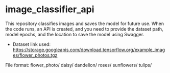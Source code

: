 # image_classifier_api

This repository classifies images and saves the model for future use. When the code runs, an API is created, 
and you need to provide the dataset path, model epochs, and the location to save the model using Swagger.

- Dataset link used: https://storage.googleapis.com/download.tensorflow.org/example_images/flower_photos.tgz

File format:
flower_photo/
  daisy/
  dandelion/
  roses/
  sunflowers/
  tulips/
